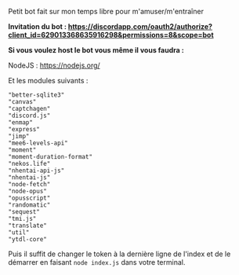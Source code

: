 Petit bot fait sur mon temps libre pour m'amuser/m'entraîner

<b>Invitation du bot : https://discordapp.com/oauth2/authorize?client_id=629013368635916298&permissions=8&scope=bot</b>

<b>Si vous voulez host le bot vous même il vous faudra :</b>

NodeJS : https://nodejs.org/

Et les modules suivants : 

    "better-sqlite3"
    "canvas"
    "captchagen"
    "discord.js"
    "enmap"
    "express"
    "jimp"
    "mee6-levels-api"
    "moment"
    "moment-duration-format"
    "nekos.life"
    "nhentai-api-js"
    "nhentai-js"
    "node-fetch"
    "node-opus"
    "opusscript"
    "randomatic"
    "sequest"
    "tmi.js"
    "translate"
    "util"
    "ytdl-core"
    
Puis il suffit de changer le token à la dernière ligne de l'index et de le démarrer en faisant `node index.js` dans votre terminal.

